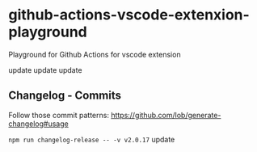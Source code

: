 # github-actions-vscode-extenxion-playground

Playground for Github Actions for vscode extension

update
update
update

## Changelog - Commits

Follow those commit patterns: https://github.com/lob/generate-changelog#usage

`npm run changelog-release -- -v v2.0.17`
update

